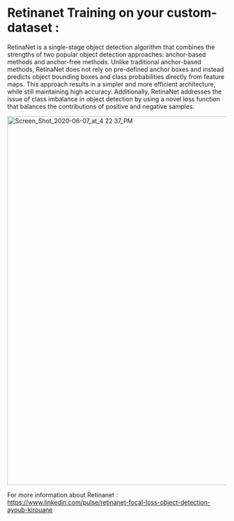 # Retinanet Training on your custom-dataset : 

RetinaNet is a single-stage object detection algorithm that combines the strengths of two popular object detection approaches: anchor-based methods and anchor-free methods. Unlike traditional anchor-based methods, RetinaNet does not rely on pre-defined anchor boxes and instead predicts object bounding boxes and class probabilities directly from feature maps. This approach results in a simpler and more efficient architecture, while still maintaining high accuracy. Additionally, RetinaNet addresses the issue of class imbalance in object detection by using a novel loss function that balances the contributions of positive and negative samples.

<img width="845" alt="Screen_Shot_2020-06-07_at_4 22 37_PM" src="https://user-images.githubusercontent.com/99510125/216768292-c853323d-4b12-4abf-9b3d-f6f1cfd42855.png">

For more information about Retinanet : https://www.linkedin.com/pulse/retinanet-focal-loss-object-detection-ayoub-kirouane
